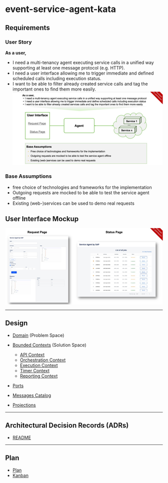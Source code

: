 # event-service-agent-kata

## Requirements

### User Story

**As a user,**

- I need a multi-tenancy agent executing service calls in a unified way supporting at least one message protocol (e.g. HTTP).
- I need a user interface allowing me to trigger immediate and defined scheduled calls including execution status.
- I want to be able to filter already created service calls and tag the important ones to find them more easily.
  ![User Story](./docs/design/user-story.jpeg)

### Base Assumptions

- free choice of technologies and frameworks for the implementation
- Outgoing requests are mocked to be able to test the service agent offline
- Existing (web-)services can be used to demo real requests

## User Interface Mockup

![User Interface Mockup](./docs/design/user-interface-mockup.jpeg)

---

## Design

- [Domain](./docs/design/domain.md) (Problem Space)
- [Bounded Contexts](./docs/design/bounded-contexts.md) (Solution Space)

  - [API Context](./docs/design/contexts/api.md)
  - [Orchestration Context](./docs/design/contexts/orchestration.md)
  - [Execution Context](./docs/design/contexts/execution.md)
  - [Timer Context](./docs/design/contexts/timer.md)
  - [Reporting Context](./docs/design/contexts/reporting.md)

- [Ports](./docs/design/ports.md)
- [Messages Catalog](./docs/design/messages.md)
- [Projections](./docs/design/projections.md)

---

## Architectural Decision Records (ADRs) 

- [README](./docs/decisions/README.md)

---

## Plan

- [Plan](./docs/plan/plan.md)
- [Kanban](./docs/plan/kanban.md)
